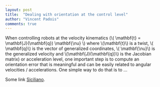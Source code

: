 ```yaml
---
layout: post
title:  "Dealing with orientation at the control level"
author: "Vincent Padois"
comments: true
---
```


When controlling robots at the velocity kinematics (\\( \mathbf{t} = \mathbf{J}(\mathbf{q}) \mathbf{\nu} \\) where \\(\mathbf{t}\\) is a twist, \\( \mathbf{q}\\) is the vector of generalized coordinates, \\( \mathbf{\nu}\\) is the generalized velocity and \\(\mathbf{J}(\mathbf{q})\\) is the Jacobian matrix) or acceleration level, one important step is to compute an orientation error that is meaningful and can be easily related to angular velocities / accelerations. One simple way to do that is to ...

Some link [Siciliano](http://link.springer.com/book/10.1007%2F978-1-84628-642-1).




